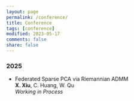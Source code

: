 ```yaml
---
layout: page
permalink: /conference/
title: Conference
tags: [conference]
modified: 2023-05-17 
comments: false
share: false
---
```







### 2025

* Federated Sparse PCA via Riemannian ADMM <br>
<b>X. Xiu</b>, C. Huang, W. Qu <br>
<i>Working in Process</i><br>
